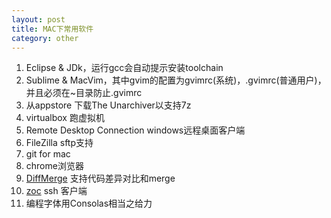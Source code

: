 ```yaml
---
layout: post
title: MAC下常用软件
category: other
---
```



1. Eclipse & JDk，运行gcc会自动提示安装toolchain
1. Sublime & MacVim，其中gvim的配置为gvimrc(系统)，.gvimrc(普通用户)，并且必须在~目录防止.gvimrc
1. 从appstore 下载The Unarchiver以支持7z
1. virtualbox 跑虚拟机
1. Remote Desktop Connection windows远程桌面客户端
1. FileZilla sftp支持
1. git for mac
1. chrome浏览器
1. [DiffMerge](http://www.sourcegear.com/diffmerge/) 支持代码差异对比和merge
1. [zoc](http://www.emtec.com/zoc/) ssh 客户端
1. 编程字体用Consolas相当之给力
